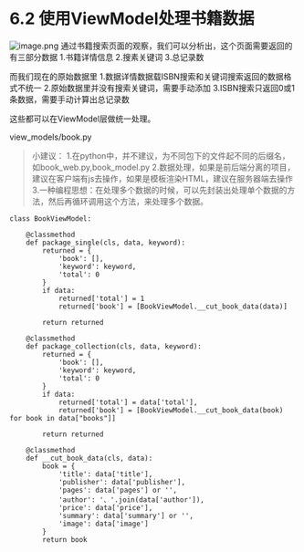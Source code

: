 # 6.2 使用ViewModel处理书籍数据

![image.png](https://upload-images.jianshu.io/upload_images/7220971-eee7b4c4e321af72.png?imageMogr2/auto-orient/strip%7CimageView2/2/w/1240)
通过书籍搜索页面的观察，我们可以分析出，这个页面需要返回的有三部分数据
1.书籍详情信息
2.搜素关键词
3.总记录数

而我们现在的原始数据里
1.数据详情数据载ISBN搜索和关键词搜索返回的数据格式不统一
2.原始数据里并没有搜索关键词，需要手动添加
3.ISBN搜索只返回0或1条数据，需要手动计算出总记录数


这些都可以在ViewModel层做统一处理。


view_models/book.py
> 小建议：
1.在python中，并不建议，为不同包下的文件起不同的后缀名，如book_web.py,book_model.py
2.数据处理，如果是前后端分离的项目，建议在客户端有js去操作，如果是模板渲染HTML，建议在服务器端去操作
3.一种编程思想：在处理多个数据的时候，可以先封装出处理单个数据的方法，然后再循环调用这个方法，来处理多个数据。

```
class BookViewModel:

    @classmethod
    def package_single(cls, data, keyword):
        returned = {
            'book': [],
            'keyword': keyword,
            'total': 0
        }
        if data:
            returned['total'] = 1
            returned['book'] = [BookViewModel.__cut_book_data(data)]

        return returned

    @classmethod
    def package_collection(cls, data, keyword):
        returned = {
            'book': [],
            'keyword': keyword,
            'total': 0
        }
        if data:
            returned['total'] = data['total'],
            returned['book'] = [BookViewModel.__cut_book_data(book) for book in data["books"]]

        return returned

    @classmethod
    def __cut_book_data(cls, data):
        book = {
            'title': data['title'],
            'publisher': data['publisher'],
            'pages': data['pages'] or '',
            'author': '、'.join(data['author']),
            'price': data['price'],
            'summary': data['summary'] or '',
            'image': data['image']
        }
        return book

```

